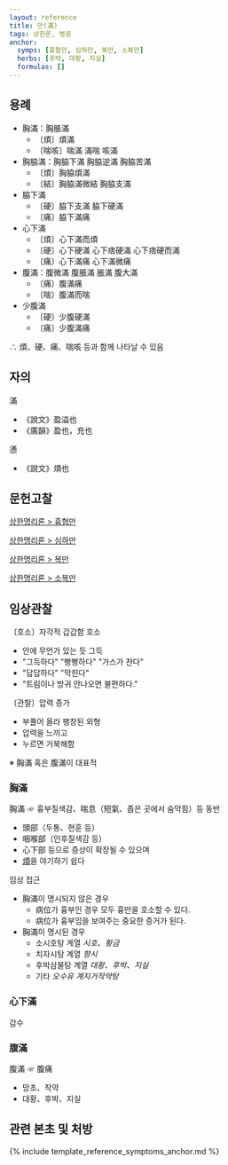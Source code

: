```yaml
---
layout: reference
title: 만(滿)
tags: 상한론, 병증
anchor:
  symps: [흉협만, 심하만, 복만, 소복만]
  herbs: [후박, 대황, 지실]
  formulas: []
---
```



## 용례

* 胸滿：胸脹滿
  - 〔煩〕煩滿
  - 〔喘咳〕喘滿 滿喘 咳滿
* 胸脇滿：胸脇下滿 胸脇逆滿 胸脇苦滿
  - 〔煩〕胸脇煩滿
  - 〔結〕胸脇滿微結 胸脇支滿
* 脇下滿
  - 〔硬〕脇下支滿 脇下硬滿
  - 〔痛〕脇下滿痛
* 心下滿
  - 〔煩〕心下滿而煩
  - 〔硬〕心下硬滿 心下痞硬滿 心下痞硬而滿
  - 〔痛〕心下滿痛 心下滿微痛
* 腹滿：腹微滿 腹脹滿 脹滿 腹大滿
  - 〔痛〕腹滿痛
  - 〔喘〕腹滿而喘
* 少腹滿
  - 〔硬〕少腹硬滿
  - 〔痛〕少腹滿痛

∴ 煩、硬、痛、喘咳 등과 함께 나타날 수 있음

## 자의

滿
* 《說文》盈溢也
* 《廣韻》盈也，充也

懣
* 《說文》煩也

## 문헌고찰

[상한명리론 > 흉협만]({{site.baseurl}}/reference/Books/Etc/상한명리론#흉협만)

[상한명리론 > 심하만]({{site.baseurl}}/reference/Books/Etc/상한명리론#심하만)

[상한명리론 > 복만]({{site.baseurl}}/reference/Books/Etc/상한명리론#복만)

[상한명리론 > 소복만]({{site.baseurl}}/reference/Books/Etc/상한명리론#소복만)

## 임상관찰

〔호소〕자각적 갑갑함 호소
* 안에 무언가 있는 듯 그득
* "그득하다" "빵빵하다" "가스가 찬다"
* "답답하다" "막힌다"
* "트림이나 방귀 안나오면 불편하다."

〔관찰〕압력 증가
* 부풀어 올라 팽창된 외형
* 압력을 느끼고
* 누르면 거북해함

※ 胸滿 혹은 腹滿이 대표적

### 胸滿

胸滿 ☞ 흉부질색감、喘息（短氣、좁은 곳에서 숨막힘）등 동반
* 頭部（두통、현훈 등）
* 咽喉部（인후질색감 등）
* 心下部 등으로 증상이 확장될 수 있으며
* [煩]({{site.sympurl}}/번)을 야기하기 쉽다

임상 접근
* 胸滿이 명시되지 않은 경우
  - 病位가 흉부인 경우 모두 흉만을 호소할 수 있다.
  - 病位가 흉부임을 보여주는 중요한 증거가 된다.
* 胸滿이 명시된 경우
  - 소시호탕 계열 _시호、황금_
  - 치자시탕 계열 _향시_
  - 후박삼물탕 계열 _대황、후박、지실_
  - 기타 _오수유_ _계지거작약탕_


### 心下滿

감수

### 腹滿

腹滿 ☞ 腹痛

* 망초、작약
* 대황、후박、지실


## 관련 본초 및 처방


{% include template_reference_symptoms_anchor.md %}
